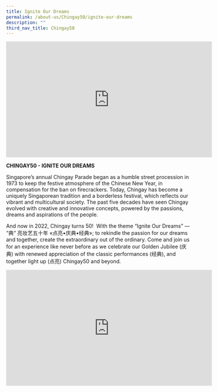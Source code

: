 ```yaml
---
title: Ignite Our Dreams
permalink: /about-us/Chingay50/ignite-our-dreams
description: ""
third_nav_title: Chingay50
---
```





<iframe width="560" height="315" src="https://www.youtube.com/embed/jS17mum5WCk" title="YouTube video player" frameborder="0" allow="accelerometer; autoplay; clipboard-write; encrypted-media; gyroscope; picture-in-picture" allowfullscreen></iframe>

**CHINGAY50 - IGNITE OUR DREAMS**

Singapore’s annual Chingay Parade began as a humble street procession in 1973 to keep the festive atmosphere of the Chinese New Year, in compensation for the ban on firecrackers. Today, Chingay has become a uniquely Singaporean tradition and a borderless festival, which reflects our vibrant and multicultural society. The past five decades have seen Chingay evolved with creative and innovative concepts, powered by the passions, dreams and aspirations of the people.       

And now in 2022, Chingay turns 50!  With the theme “Ignite Our Dreams” — “典“ 亮妆艺五十年 «点亮•庆典•经典»; to rekindle the passion for our dreams and together, create the extraordinary out of the ordinary. Come and join us for an experience like never before as we celebrate our Golden Jubilee (庆典) with renewed appreciation of the classic performances (经典), and together light up (点亮) Chingay50 and beyond.

<iframe width="560" height="315" src="https://www.youtube.com/embed/7LN-OsjmIz8" title="YouTube video player" frameborder="0" allow="accelerometer; autoplay; clipboard-write; encrypted-media; gyroscope; picture-in-picture" allowfullscreen></iframe>